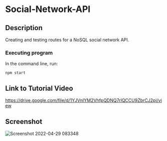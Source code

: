 # Social-Network-API

## Description

Creating and testing routes for a NoSQL social network API.

### Executing program

In the command line, run:

`npm start`

## Link to Tutorial Video

https://drive.google.com/file/d/1YJVnlYM2VhfpQDNQ7rIQCCU9ZbrCJ2pi/view

## Screenshot
![Screenshot 2022-04-29 083348](https://user-images.githubusercontent.com/94558036/165955349-6e9cdc4b-dcfe-4121-abf1-58042c5abf53.png)
